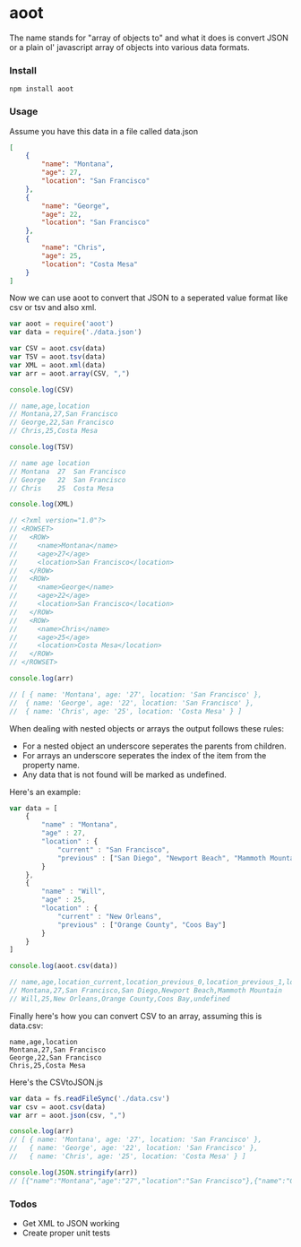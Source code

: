 # aoot

The name stands for "array of objects to" and what it does is convert JSON or a plain ol' javascript array of objects into various data formats. 

### Install

`npm install aoot`

### Usage

Assume you have this data in a file called data.json

```json
[
    {
        "name": "Montana",
        "age": 27,
        "location": "San Francisco"
    },
    {
        "name": "George",
        "age": 22,
        "location": "San Francisco"
    },
    {
        "name": "Chris",
        "age": 25,
        "location": "Costa Mesa"
    }
]
```

Now we can use aoot to convert that JSON to a seperated value format like csv or tsv and also xml.

```js
var aoot = require('aoot')
var data = require('./data.json')

var CSV = aoot.csv(data)
var TSV = aoot.tsv(data)
var XML = aoot.xml(data)
var arr = aoot.array(CSV, ",")

console.log(CSV)

// name,age,location
// Montana,27,San Francisco
// George,22,San Francisco
// Chris,25,Costa Mesa

console.log(TSV)

// name	age	location
// Montana	27	San Francisco
// George	22	San Francisco
// Chris	25	Costa Mesa

console.log(XML)

// <?xml version="1.0"?>
// <ROWSET>
//   <ROW>
//     <name>Montana</name>
//     <age>27</age>
//     <location>San Francisco</location>
//   </ROW>
//   <ROW>
//     <name>George</name>
//     <age>22</age>
//     <location>San Francisco</location>
//   </ROW>
//   <ROW>
//     <name>Chris</name>
//     <age>25</age>
//     <location>Costa Mesa</location>
//   </ROW>
// </ROWSET>

console.log(arr)

// [ { name: 'Montana', age: '27', location: 'San Francisco' },
//  { name: 'George', age: '22', location: 'San Francisco' },
//  { name: 'Chris', age: '25', location: 'Costa Mesa' } ]

```

When dealing with nested objects or arrays the output follows these rules:

- For a nested object an underscore seperates the parents from children.
- For arrays an underscore seperates the index of the item from the property name.
- Any data that is not found will be marked as undefined.

Here's an example:

```js
var data = [
    {
        "name" : "Montana",
        "age" : 27,
        "location" : {
            "current" : "San Francisco",
            "previous" : ["San Diego", "Newport Beach", "Mammoth Mountain"]
        }
    },
    {
        "name" : "Will",
        "age" : 25,
        "location" : {
            "current" : "New Orleans",
            "previous" : ["Orange County", "Coos Bay"]
        }
    }
]

console.log(aoot.csv(data))

// name,age,location_current,location_previous_0,location_previous_1,location_previous_2
// Montana,27,San Francisco,San Diego,Newport Beach,Mammoth Mountain
// Will,25,New Orleans,Orange County,Coos Bay,undefined
```

Finally here's how you can convert CSV to an array, assuming this is data.csv:

```csv
name,age,location
Montana,27,San Francisco
George,22,San Francisco
Chris,25,Costa Mesa
```

Here's the CSVtoJSON.js

```js
var data = fs.readFileSync('./data.csv')
var csv = aoot.csv(data)
var arr = aoot.json(csv, ",")

console.log(arr)
// [ { name: 'Montana', age: '27', location: 'San Francisco' },
//   { name: 'George', age: '22', location: 'San Francisco' },
//   { name: 'Chris', age: '25', location: 'Costa Mesa' } ]

console.log(JSON.stringify(arr))
// [{"name":"Montana","age":"27","location":"San Francisco"},{"name":"George","age":"22","location":"San Francisco"},{"name":"Chris","age":"25","location":"Costa Mesa"}]
```

### Todos

- Get XML to JSON working
- Create proper unit tests
